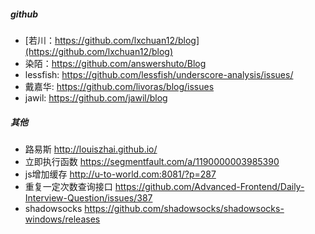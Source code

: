 ##### github
* [若川：https://github.com/lxchuan12/blog](https://github.com/lxchuan12/blog)
* 染陌：https://github.com/answershuto/Blog
* lessfish: https://github.com/lessfish/underscore-analysis/issues/
* 戴嘉华: https://github.com/livoras/blog/issues
* jawil: https://github.com/jawil/blog




##### 其他
* 路易斯 http://louiszhai.github.io/
* 立即执行函数 https://segmentfault.com/a/1190000003985390
* js增加缓存 http://u-to-world.com:8081/?p=287
* 重复一定次数查询接口 https://github.com/Advanced-Frontend/Daily-Interview-Question/issues/387
* shadowsocks https://github.com/shadowsocks/shadowsocks-windows/releases



